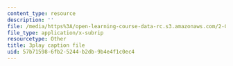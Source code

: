 ```yaml
---
content_type: resource
description: ''
file: /media/https%3A/open-learning-course-data-rc.s3.amazonaws.com/2-003sc-engineering-dynamics-fall-2011/57b715986fb25244b2db9b4e4f1c0ec4_fK9AGvLf3yw.vtt
file_type: application/x-subrip
resourcetype: Other
title: 3play caption file
uid: 57b71598-6fb2-5244-b2db-9b4e4f1c0ec4
---
```

